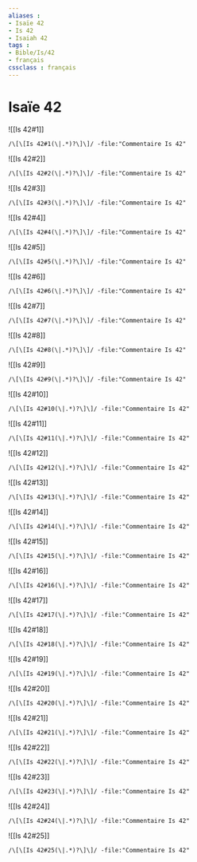 ```yaml
---
aliases : 
- Isaïe 42
- Is 42
- Isaiah 42
tags : 
- Bible/Is/42
- français
cssclass : français
---
```


# Isaïe 42

![[Is 42#1]]

```query
/\[\[Is 42#1(\|.*)?\]\]/ -file:"Commentaire Is 42"
```

![[Is 42#2]]

```query
/\[\[Is 42#2(\|.*)?\]\]/ -file:"Commentaire Is 42"
```

![[Is 42#3]]

```query
/\[\[Is 42#3(\|.*)?\]\]/ -file:"Commentaire Is 42"
```

![[Is 42#4]]

```query
/\[\[Is 42#4(\|.*)?\]\]/ -file:"Commentaire Is 42"
```

![[Is 42#5]]

```query
/\[\[Is 42#5(\|.*)?\]\]/ -file:"Commentaire Is 42"
```

![[Is 42#6]]

```query
/\[\[Is 42#6(\|.*)?\]\]/ -file:"Commentaire Is 42"
```

![[Is 42#7]]

```query
/\[\[Is 42#7(\|.*)?\]\]/ -file:"Commentaire Is 42"
```

![[Is 42#8]]

```query
/\[\[Is 42#8(\|.*)?\]\]/ -file:"Commentaire Is 42"
```

![[Is 42#9]]

```query
/\[\[Is 42#9(\|.*)?\]\]/ -file:"Commentaire Is 42"
```

![[Is 42#10]]

```query
/\[\[Is 42#10(\|.*)?\]\]/ -file:"Commentaire Is 42"
```

![[Is 42#11]]

```query
/\[\[Is 42#11(\|.*)?\]\]/ -file:"Commentaire Is 42"
```

![[Is 42#12]]

```query
/\[\[Is 42#12(\|.*)?\]\]/ -file:"Commentaire Is 42"
```

![[Is 42#13]]

```query
/\[\[Is 42#13(\|.*)?\]\]/ -file:"Commentaire Is 42"
```

![[Is 42#14]]

```query
/\[\[Is 42#14(\|.*)?\]\]/ -file:"Commentaire Is 42"
```

![[Is 42#15]]

```query
/\[\[Is 42#15(\|.*)?\]\]/ -file:"Commentaire Is 42"
```

![[Is 42#16]]

```query
/\[\[Is 42#16(\|.*)?\]\]/ -file:"Commentaire Is 42"
```

![[Is 42#17]]

```query
/\[\[Is 42#17(\|.*)?\]\]/ -file:"Commentaire Is 42"
```

![[Is 42#18]]

```query
/\[\[Is 42#18(\|.*)?\]\]/ -file:"Commentaire Is 42"
```

![[Is 42#19]]

```query
/\[\[Is 42#19(\|.*)?\]\]/ -file:"Commentaire Is 42"
```

![[Is 42#20]]

```query
/\[\[Is 42#20(\|.*)?\]\]/ -file:"Commentaire Is 42"
```

![[Is 42#21]]

```query
/\[\[Is 42#21(\|.*)?\]\]/ -file:"Commentaire Is 42"
```

![[Is 42#22]]

```query
/\[\[Is 42#22(\|.*)?\]\]/ -file:"Commentaire Is 42"
```

![[Is 42#23]]

```query
/\[\[Is 42#23(\|.*)?\]\]/ -file:"Commentaire Is 42"
```

![[Is 42#24]]

```query
/\[\[Is 42#24(\|.*)?\]\]/ -file:"Commentaire Is 42"
```

![[Is 42#25]]

```query
/\[\[Is 42#25(\|.*)?\]\]/ -file:"Commentaire Is 42"
```

